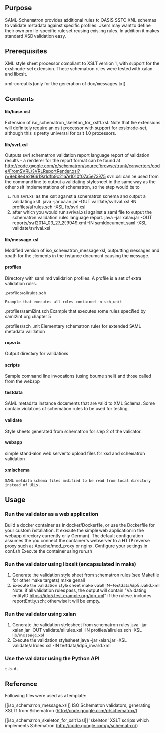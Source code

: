 ## Purpose

SAML-Schematron provides additional rules to OASIS SSTC XML schemas to validate metadata against specific 
profiles. Users may want to define their own profile-specific rule set reusing existing rules.
In addition it makes standard XSD validation easy.

## Prerequisites

XML style sheet processor compliant to XSLT version 1, with support for the exsl:node-set extension.
These schematron rules were tested with xalan and libxslt.

xml-coreutils (only for the generation of doc/messages.txt)

## Contents

#### lib/base.xsl

Extension of iso_schematron_skeleton_for_xslt1.xsl. Note that the extensions will definitely require 
an xslt processor with support for exsl:node-set, although this is pretty universal for xslt 1.0 processors. 

#### lib/svrl.xsl

Outputs svrl schematron validation report language report of validation results - a renderer for 
the report format can be found at http://code.google.com/p/schematron/source/browse/trunk/converters/code/FromSVRL/SVRLReportRender.xsl?r=9eb8e4e286619a1dfb9c21a7e1010f07a5e73975 
svrl.xsl can be used from the command line to output a validating stylesheet in the same way as 
the other xslt implementations of schematron, so the step would be to
1. run svrl.xsl as the xslt against a schematron schema and output a validating xslt. 
   java -jar xalan.jar -OUT validate/svrlval.xsl -IN profiles/allrules.sch -XSL lib/svrl.xsl
2. after which you would run svrlval.xsl against a saml file to output the schematron validation rules language report. 
   java -jar xalan.jar -OUT reports/svrl2014_03_27_299949.xml -IN samldocument.saml -XSL validate/svrlval.xsl 

#### lib/message.xsl
     
Modified version of iso_schematron_message.xsl, outputting messages and xpath for the elements in the 
instance document causing the message.
    
#### profiles
Directory with saml md validation profiles. A profile is a set of extra validation rules.

.profiles/allrules.sch

    Example that executes all rules contained in sch_unit

.profiles/saml2int.sch
    Example that executes some rules specified by saml2int.org chapter 5

.profiles/sch_unit
    Elementary schematron rules for extended SAML metadata validation
    
#### reports

Output directory for validations
    
#### scripts

Sample command line invocations (using bourne shell) and those called from the webapp
    
#### testdata

SAML metadata instance documents that are valid to XML Schema. Some contain violations of 
schematron rules to be used for testing.
    
#### validate

Style sheets generated from schematron for step 2 of the validator.

#### webapp

simple stand-alon web server to upload files for xsd and schematron validation
    
#### xmlschema
    SAML metdata schema files modified to be read from local directory instead of URLs.

## Usage

### Run the validator as a web application

Build a docker container as in docker/Dockerfile, or use the Dockerfile for your custom 
installation. It execute the simple web application in the webapp directory currently only German).
The default configuration assumes the you connect the container's webserver to a HTTP reverse 
proxy such as Apache/mod_proxy or nginx.
Configure your settings in conf.sh
Execute the container using run.sh
      
### Run the validator using libxslt (encapsulated in make)

1. Generate the validation style sheet from schematron rules (see Makefile for other make targets)
  make genall
2. Execute the validation style sheet 
  make valall IN=testdata/idp5_valid.xml
Note: if all validation rules pass, the output will contain "Validating entityID https://idp5.test.example.org/idp.xml"
if the ruleset includes reportEntity.sch; otherwise it will be empty.
      
### Run the validator using xalan

1. Generate the validation stylesheet from schematron rules 
  java -jar xalan.jar -OUT validate/allrules.xsl -IN profiles/allrules.sch -XSL lib/message.xsl
2. Execute the validation stylesheet
  java -jar xalan.jar -XSL validate/allrules.xsl -IN testdata/idp5_invalid.xml 

### Use the validator using the Python API

    t.b.d.

##  Reference

Following files were used as a template:

[[iso_schematron_message.xsl]]
    ISO Schematron validators, generating XSLT1 from Schematron (http://code.google.com/p/schematron/)

[[iso_schematron_skeleton_for_xslt1.xsl]]
    'skeleton' XSLT scripts which implements Schematron (http://code.google.com/p/schematron/)
